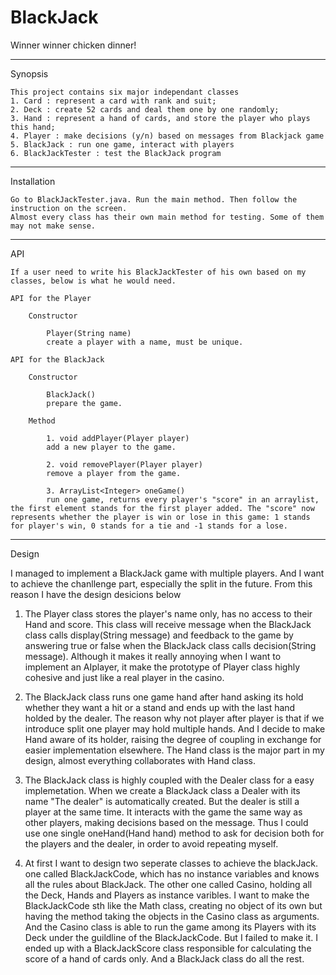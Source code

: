 # BlackJack

Winner winner chicken dinner!
________
Synopsis

	This project contains six major independant classes
	1. Card : represent a card with rank and suit;
	2. Deck : create 52 cards and deal them one by one randomly;
	3. Hand : represent a hand of cards, and store the player who plays this hand;
	4. Player : make decisions (y/n) based on messages from Blackjack game
	5. BlackJack : run one game, interact with players
	6. BlackJackTester : test the BlackJack program
____________
Installation

	Go to BlackJackTester.java. Run the main method. Then follow the instruction on the screen.
	Almost every class has their own main method for testing. Some of them may not make sense.
___
API

	If a user need to write his BlackJackTester of his own based on my classes, below is what he would need. 

	API for the Player

		Constructor

			Player(String name)
			create a player with a name, must be unique.

	API for the BlackJack

		Constructor

			BlackJack()
			prepare the game.

		Method	

			1. void addPlayer(Player player)
			add a new player to the game.	

			2. void removePlayer(Player player)
			remove a player from the game.

			3. ArrayList<Integer> oneGame()
			run one game, returns every player's "score" in an arraylist, the first element stands for the first player added. The "score" now represents whether the player is win or lose in this game: 1 stands for player's win, 0 stands for a tie and -1 stands for a lose. 

______
Design

I managed to implement a BlackJack game with multiple players. And I want to achieve the chanllenge part, especially the split in the future. From this reason I have the design desicions below

1) The Player class stores the player's name only, has no access to their Hand and score. This class will receive message when the BlackJack class calls display(String message) and feedback to the game by answering true or false when the BlackJack class calls decision(String message). Although it makes it really annoying when I want to implement an AIplayer, it make the prototype of Player class highly cohesive and just like a real player in the casino.

2) The BlackJack class runs one game hand after hand asking its hold whether they want a hit or a stand and ends up with the last hand holded by the dealer. The reason why not player after player is that if we introduce split one player may hold multiple hands. And I decide to make Hand aware of its holder, raising the degree of coupling in exchange for easier implementation elsewhere. The Hand class is the major part in my design, almost everything collaborates with Hand class.

3) The BlackJack class is highly coupled with the Dealer class for a easy implemetation. When we create a BlackJack class a Dealer with its name "The dealer" is automatically created. But the dealer is still a player at the same time. It interacts with the game the same way as other players, making decisions based on the message. Thus I could use one single oneHand(Hand hand) method to ask for decision both for the players and the dealer, in order to avoid repeating myself.

4) At first I want to design two seperate classes to achieve the blackJack. one called BlackJackCode, which has no instance variables and knows all the rules about BlackJack. The other one called Casino, holding all the Deck, Hands and Players as instance varibles. I want to make the BlackJackCode sth like the Math class, creating no object of its own but having the method taking the objects in the Casino class as arguments. And the Casino class is able to run the game among its Players with its Deck under the guildline of the BlackJackCode. But I failed to make it. I ended up with a BlackJackScore class responsible for calculating the score of a hand of cards only. And a BlackJack class do all the rest. 

